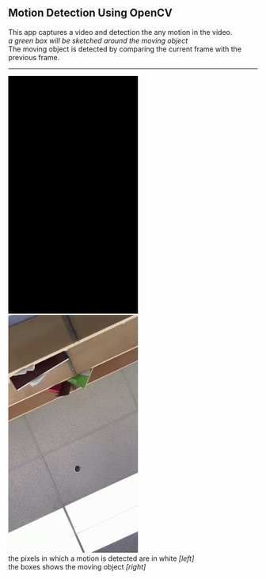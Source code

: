 ## Motion Detection Using OpenCV

This app captures a video and detection the any motion in the video.  
*a green box will be sketched around the moving object*  
The moving object is detected by comparing the current frame with the previous frame.

---

![alt text](Threshold.gif)
![alt text](Color_frame.gif)   
the pixels in which a motion is detected are in white *[left]*   
the boxes shows the moving object *[right]*